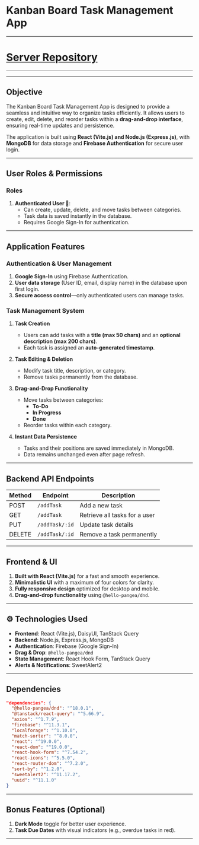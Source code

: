 # Kanban Board Task Management App
---
# [Server Repository](https://github.com/gs-shaykot/To-Do-App-Server-End)  
---
---

## **Objective**
The Kanban Board Task Management App is designed to provide a seamless and intuitive way to organize tasks efficiently. It allows users to create, edit, delete, and reorder tasks within a **drag-and-drop interface**, ensuring real-time updates and persistence.

The application is built using **React (Vite.js) and Node.js (Express.js)**, with **MongoDB** for data storage and **Firebase Authentication** for secure user login.

---
## **User Roles & Permissions**

### **Roles**
1. **Authenticated User 👤**:  
   - Can create, update, delete, and move tasks between categories.  
   - Task data is saved instantly in the database.  
   - Requires Google Sign-In for authentication.  

---
## **Application Features**

### **Authentication & User Management**
1. **Google Sign-In** using Firebase Authentication.  
2. **User data storage** (User ID, email, display name) in the database upon first login.  
3. **Secure access control**—only authenticated users can manage tasks.  

### **Task Management System**
1. **Task Creation**  
   - Users can add tasks with a **title (max 50 chars)** and an **optional description (max 200 chars)**.  
   - Each task is assigned an **auto-generated timestamp**.  
   
2. **Task Editing & Deletion**  
   - Modify task title, description, or category.  
   - Remove tasks permanently from the database.  

3. **Drag-and-Drop Functionality**  
   - Move tasks between categories:  
     - **To-Do**  
     - **In Progress**  
     - **Done**  
   - Reorder tasks within each category.  

4. **Instant Data Persistence**  
   - Tasks and their positions are saved immediately in MongoDB.  
   - Data remains unchanged even after page refresh.  

---
## **Backend API Endpoints**
| Method | Endpoint        | Description                      |
|--------|----------------|----------------------------------|
| POST   | `/addTask`       | Add a new task                  |
| GET    | `/addTask`       | Retrieve all tasks for a user   |
| PUT    | `/addTask/:id`   | Update task details             |
| DELETE | `/addTask/:id`   | Remove a task permanently       |

---
## **Frontend & UI**
1. **Built with React (Vite.js)** for a fast and smooth experience.  
2. **Minimalistic UI** with a maximum of four colors for clarity.  
3. **Fully responsive design** optimized for desktop and mobile.  
4. **Drag-and-drop functionality** using `@hello-pangea/dnd`.  

---
## ⚙️ **Technologies Used**
- **Frontend**: React (Vite.js), DaisyUI, TanStack Query  
- **Backend**: Node.js, Express.js, MongoDB  
- **Authentication**: Firebase (Google Sign-In)  
- **Drag & Drop**: `@hello-pangea/dnd`  
- **State Management**: React Hook Form, TanStack Query  
- **Alerts & Notifications**: SweetAlert2  

---
## **Dependencies**
```json
"dependencies": { 
  "@hello-pangea/dnd": "^18.0.1",
  "@tanstack/react-query": "^5.66.9",
  "axios": "^1.7.9",
  "firebase": "^11.3.1",
  "localforage": "^1.10.0",
  "match-sorter": "^8.0.0",
  "react": "^19.0.0",
  "react-dom": "^19.0.0",
  "react-hook-form": "^7.54.2",
  "react-icons": "^5.5.0",
  "react-router-dom": "^7.2.0",
  "sort-by": "^1.2.0",
  "sweetalert2": "^11.17.2",
  "uuid": "^11.1.0"
}
```

---

## **Bonus Features (Optional)**
1. **Dark Mode** toggle for better user experience.  
2. **Task Due Dates** with visual indicators (e.g., overdue tasks in red).  

---
